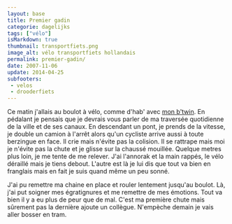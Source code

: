 ```yaml
---
layout: base
title: Premier gadin
categorie: dagelijks
tags: ["vélo"]
isMarkdown: true
thumbnail: transportfiets.png
image_alt: vélo transportfiets hollandais
permalink: premier-gadin/
date: 2007-11-06
update: 2014-04-25
subfooters:
 - velos
 - drooderfiets
---
```


Ce matin j'allais au boulot à vélo, comme d'hab' avec [mon b'twin](/un-b-twin-a-amsterdam). En pédalant je pensais que je devrais vous parler de ma traversée quotidienne de la ville et de ses canaux. En descendant un pont, je prends de la vitesse, je double un camion à l'arrêt alors qu'un cycliste arrive aussi à toute berzingue en face. Il crie mais n'évite pas la colision. Il se rattrape mais moi je n'évite pas la chute et je glisse sur la chaussé mouillée. Quelque metres plus loin, je me tente de me relever. J'ai l'annorak et la main rappés, le vélo déraillé mais je tiens debout. L'autre est là je lui dis que tout va bien en franglais mais en fait je suis quand même un peu sonné.

J'ai pu remettre ma chaine en place et rouler lentement jusqu'au boulot. Là, j'ai put soigner mes égratignures et me remettre de mes émotions. Tout va bien il y a eu plus de peur que de mal. C'est ma première chute mais sûrement pas la dernière ajoute un collègue. N'empèche demain je vais aller bosser en tram.
